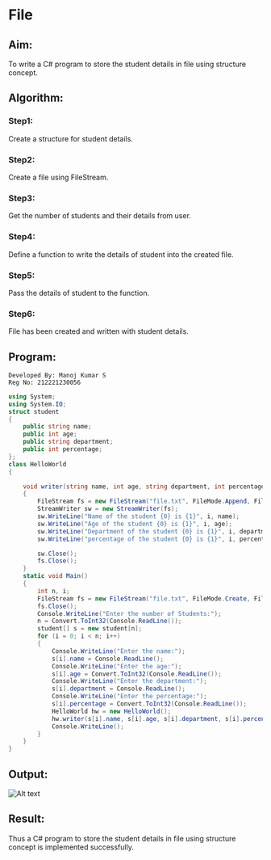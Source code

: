  <h1>File</h1> 

## Aim:
To write a C# program to store the student details in file using structure concept.

## Algorithm:
### Step1:
Create a structure for student details.
### Step2:
Create a file using FileStream.
### Step3:
Get the number of students and their details from user.
### Step4:
Define a function to write the details of student into the created file.
### Step5:
Pass the details of student to the function.
### Step6:
File has been created and written with student details.

## Program:

```
Developed By: Manoj Kumar S
Reg No: 212221230056
```
```c#
using System;
using System.IO;
struct student
{
    public string name;
    public int age;
    public string department;
    public int percentage;
};
class HelloWorld
{

    void writer(string name, int age, string department, int percentage, int i)
    {
        FileStream fs = new FileStream("file.txt", FileMode.Append, FileAccess.Write);
        StreamWriter sw = new StreamWriter(fs);
        sw.WriteLine("Name of the student {0} is {1}", i, name);
        sw.WriteLine("Age of the student {0} is {1}", i, age);
        sw.WriteLine("Department of the student {0} is {1}", i, department);
        sw.WriteLine("percentage of the student {0} is {1}", i, percentage);

        sw.Close();
        fs.Close();
    }
    static void Main()
    {
        int n, i;
        FileStream fs = new FileStream("file.txt", FileMode.Create, FileAccess.Write);
        fs.Close();
        Console.WriteLine("Enter the number of Students:");
        n = Convert.ToInt32(Console.ReadLine());
        student[] s = new student[n];
        for (i = 0; i < n; i++)
        {
            Console.WriteLine("Enter the name:");
            s[i].name = Console.ReadLine();
            Console.WriteLine("Enter the age:");
            s[i].age = Convert.ToInt32(Console.ReadLine());
            Console.WriteLine("Enter the department:");
            s[i].department = Console.ReadLine();
            Console.WriteLine("Enter the percentage:");
            s[i].percentage = Convert.ToInt32(Console.ReadLine());
            HelloWorld hw = new HelloWorld();
            hw.writer(s[i].name, s[i].age, s[i].department, s[i].percentage, i + 1);
            Console.WriteLine();
        }
    }
}
```
## Output:
![Alt text](image.png)
## Result:
Thus a C# program to store the student details in file using structure concept is implemented successfully.
